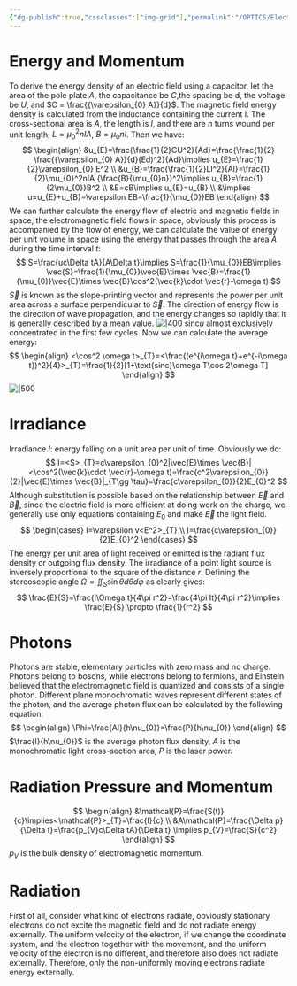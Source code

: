 ```yaml
---
{"dg-publish":true,"cssclasses":["img-grid"],"permalink":"/OPTICS/Electromagnetic Theory Part II/","dgPassFrontmatter":true,"created":"2025-07-12T17:04:07.000+08:00","updated":"2025-07-12T17:04:07.000+08:00"}
---
```


# Energy and Momentum
To derive the energy density of an electric field using a capacitor, let the area of the pole plate $A$, the capacitance be $C$,the spacing be d, the voltage be $U$, and $C = \frac{{\varepsilon_{0} A}}{d}$. The magnetic field energy density is calculated from the inductance containing the current I. The cross-sectional area is $A$, the length is $l$, and there are $n$ turns wound per unit length, $L=\mu_{0}^2nIA$, $B = \mu_{0}nI$. Then we have:
$$
\begin{align}
&u_{E}=\frac{\frac{1}{2}CU^2}{Ad}=\frac{\frac{1}{2} \frac{{\varepsilon_{0} A}}{d}(Ed)^2}{Ad}\implies u_{E}=\frac{1}{2}\varepsilon_{0} E^2 \\
&u_{B}=\frac{\frac{1}{2}LI^2}{Al}=\frac{1}{2}\mu_{0}^2nIA {\frac{B}{\mu_{0}n}}^2\implies u_{B}=\frac{1}{2\mu_{0}}B^2 \\
&E=cB\implies u_{E}=u_{B} \\
&\implies u=u_{E}+u_{B}=\varepsilon EB=\frac{1}{\mu_{0}}EB
\end{align}
$$
We can further calculate the energy flow of electric and magnetic fields in space, the electromagnetic field flows in space, obviously this process is accompanied by the flow of energy, we can calculate the value of energy per unit volume in space using the energy that passes through the area $A$ during the time interval $t$:
$$
S=\frac{uc\Delta tA}{A\Delta t}\implies S=\frac{1}{\mu_{0}}EB\implies \vec{S}=\frac{1}{\mu_{0}}\vec{E}\times \vec{B}=\frac{1}{\mu_{0}}\vec{E}\times \vec{B}\cos^2(\vec{k}\cdot \vec{r}-\omega t)
$$
$\vec{S}$ is known as the slope-printing vector and represents the power per unit area across a surface perpendicular to $\vec{S}$.
The direction of energy flow is the direction of wave propagation, and the energy changes so rapidly that it is generally described by a mean value.
![|400](https://i.imgur.com/kcV22X5.png)
$\text{sinc}u$ almost exclusively concentrated in the first few cycles. Now we can calculate the average energy:
$$
\begin{align}
<\cos^2 \omega t>_{T}=<\frac{(e^{i\omega t}+e^{-i\omega t})^2}{4}>_{T}=\frac{1}{2}[1+\text{sinc}\omega T\cos 2\omega T]
\end{align}
$$
![|500](https://i.imgur.com/Dc2beMg.png)
# Irradiance
Irradiance $I$: energy falling on a unit area per unit of time. Obviously we do:
$$
I=<S>_{T}=c\varepsilon_{0}^2|\vec{E}\times \vec{B}|<\cos^2(\vec{k}\cdot \vec{r}-\omega t)=\frac{c^2\varepsilon_{0}}{2}|\vec{E}\times \vec{B}|_{T\gg \tau}=\frac{c\varepsilon_{0}}{2}E_{0}^2
$$
Although substitution is possible based on the relationship between $\vec{E}$ and $\vec{B}$, since the electric field is more efficient at doing work on the charge, we generally use only equations containing $E_{0}$ and make $\vec{E}$ the light field.
$$
\begin{cases}
I=\varepsilon v<E^2>_{T} \\
I=\frac{c\varepsilon_{0}}{2}E_{0}^2
\end{cases}
$$
The energy per unit area of light received or emitted is the radiant flux density or outgoing flux density.
The irradiance of a point light source is inversely proportional to the square of the distance $r$. Defining the stereoscopic angle $\Omega=\iint_{S}\sin \theta d\theta d\varphi$ as  clearly gives:
$$
\frac{E}{S}=\frac{I\Omega t}{4\pi r^2}=\frac{4\pi It}{4\pi r^2}\implies \frac{E}{S} \propto \frac{1}{r^2}
$$
# Photons
Photons are stable, elementary particles with zero mass and no charge. Photons belong to bosons, while electrons belong to fermions, and Einstein believed that the electromagnetic field is quantized and consists of a single photon. Different plane monochromatic waves represent different states of the photon, and the average photon flux can be calculated by the following equation:
$$
\begin{align}
\Phi=\frac{AI}{h\nu_{0}}=\frac{P}{h\nu_{0}}
\end{align}
$$
$\frac{I}{h\nu_{0}}$ is the average photon flux density, $A$ is the monochromatic light cross-section area, $P$ is the laser power.
# Radiation Pressure and Momentum
$$
\begin{align}
&\mathcal{P}=\frac{S(t)}{c}\implies<\mathcal{P}>_{T}=\frac{I}{c} \\
&A\mathcal{P}=\frac{\Delta p}{\Delta t}=\frac{p_{V}c\Delta tA}{\Delta t} \implies p_{V}=\frac{S}{c^2}
\end{align}
$$
$p_{V}$ is the bulk density of electromagnetic momentum.
# Radiation
First of all, consider what kind of electrons radiate, obviously stationary electrons do not excite the magnetic field and do not radiate energy externally. The uniform velocity of the electron, if we change the coordinate system, and the electron together with the movement, and the uniform velocity of the electron is no different, and therefore also does not radiate externally. Therefore, only the non-uniformly moving electrons radiate energy externally.